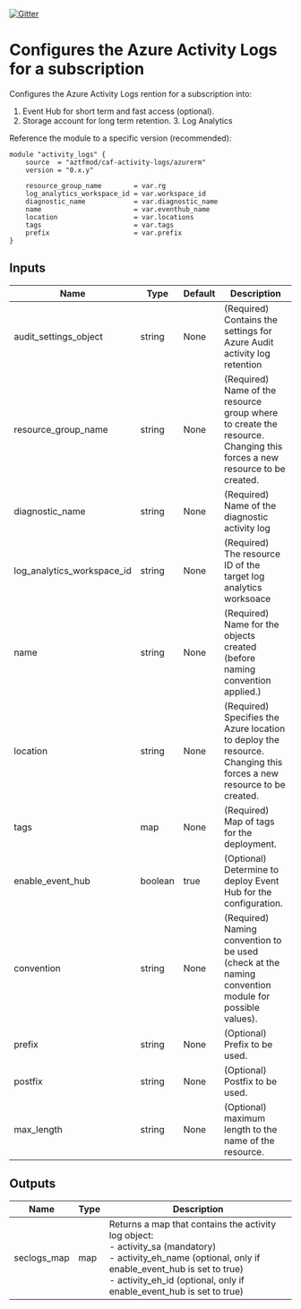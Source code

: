 [![Gitter](https://badges.gitter.im/aztfmod/community.svg)](https://gitter.im/aztfmod/community?utm_source=badge&utm_medium=badge&utm_campaign=pr-badge)

# Configures the Azure Activity Logs for a subscription

Configures the Azure Activity Logs rention for a subscription into:
1. Event Hub for short term and fast access (optional).
2. Storage account for long term retention. 
    3. Log Analytics

Reference the module to a specific version (recommended):
```hcl
module "activity_logs" {
    source  = "aztfmod/caf-activity-logs/azurerm"
    version = "0.x.y"
    
    resource_group_name        = var.rg
    log_analytics_workspace_id = var.workspace_id
    diagnostic_name            = var.diagnostic_name
    name                       = var.eventhub_name
    location                   = var.locations
    tags                       = var.tags
    prefix                     = var.prefix
}
```
## Inputs 

| Name | Type | Default | Description |
| -- | -- | -- | -- |
| audit_settings_object | string | None | (Required) Contains the settings for Azure Audit activity log retention |
| resource_group_name | string | None | (Required) Name of the resource group where to create the resource. Changing this forces a new resource to be created. |
| diagnostic_name | string | None | (Required) Name of the diagnostic activity log |
| log_analytics_workspace_id | string | None | (Required) The resource ID of the target log analytics worksoace |
| name | string | None | (Required) Name for the objects created (before naming convention applied.) |
| location | string | None | (Required) Specifies the Azure location to deploy the resource. Changing this forces a new resource to be created.  |
| tags | map | None | (Required) Map of tags for the deployment.  |
| enable_event_hub | boolean | true | (Optional) Determine to deploy Event Hub for the configuration. |
| convention | string | None | (Required) Naming convention to be used (check at the naming convention module for possible values).  |
| prefix | string | None | (Optional) Prefix to be used. |
| postfix | string | None | (Optional) Postfix to be used. |
| max_length | string | None | (Optional) maximum length to the name of the resource. |


## Outputs

| Name | Type | Description | 
| -- | -- | -- | 
| seclogs_map | map | Returns a map that contains the activity log object: <br> - activity_sa (mandatory) <br> - activity_eh_name (optional, only if enable_event_hub is set to true) <br> - activity_eh_id (optional, only if enable_event_hub is set to true) |